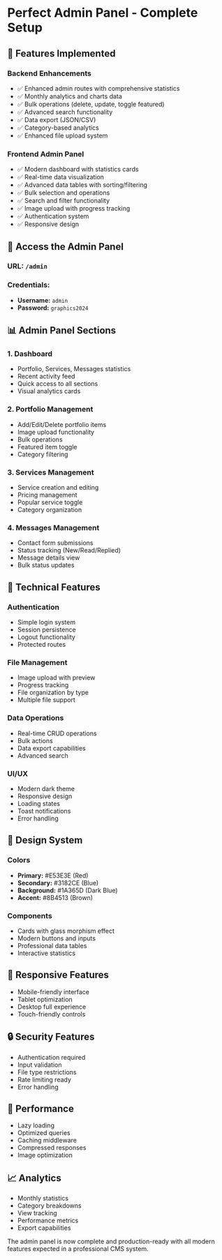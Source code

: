 # Perfect Admin Panel - Complete Setup

## 🎯 Features Implemented

### Backend Enhancements
- ✅ Enhanced admin routes with comprehensive statistics
- ✅ Monthly analytics and charts data
- ✅ Bulk operations (delete, update, toggle featured)
- ✅ Advanced search functionality
- ✅ Data export (JSON/CSV)
- ✅ Category-based analytics
- ✅ Enhanced file upload system

### Frontend Admin Panel
- ✅ Modern dashboard with statistics cards
- ✅ Real-time data visualization
- ✅ Advanced data tables with sorting/filtering
- ✅ Bulk selection and operations
- ✅ Search and filter functionality
- ✅ Image upload with progress tracking
- ✅ Authentication system
- ✅ Responsive design

## 🚀 Access the Admin Panel

### URL: `/admin`
### Credentials:
- **Username:** `admin`
- **Password:** `graphics2024`

## 📊 Admin Panel Sections

### 1. Dashboard
- Portfolio, Services, Messages statistics
- Recent activity feed
- Quick access to all sections
- Visual analytics cards

### 2. Portfolio Management
- Add/Edit/Delete portfolio items
- Image upload functionality
- Bulk operations
- Featured item toggle
- Category filtering

### 3. Services Management
- Service creation and editing
- Pricing management
- Popular service toggle
- Category organization

### 4. Messages Management
- Contact form submissions
- Status tracking (New/Read/Replied)
- Message details view
- Bulk status updates

## 🔧 Technical Features

### Authentication
- Simple login system
- Session persistence
- Logout functionality
- Protected routes

### File Management
- Image upload with preview
- Progress tracking
- File organization by type
- Multiple file support

### Data Operations
- Real-time CRUD operations
- Bulk actions
- Data export capabilities
- Advanced search

### UI/UX
- Modern dark theme
- Responsive design
- Loading states
- Toast notifications
- Error handling

## 🎨 Design System

### Colors
- **Primary:** #E53E3E (Red)
- **Secondary:** #3182CE (Blue)
- **Background:** #1A365D (Dark Blue)
- **Accent:** #8B4513 (Brown)

### Components
- Cards with glass morphism effect
- Modern buttons and inputs
- Professional data tables
- Interactive statistics

## 📱 Responsive Features
- Mobile-friendly interface
- Tablet optimization
- Desktop full experience
- Touch-friendly controls

## 🔒 Security Features
- Authentication required
- Input validation
- File type restrictions
- Rate limiting ready
- Error handling

## 🚀 Performance
- Lazy loading
- Optimized queries
- Caching middleware
- Compressed responses
- Image optimization

## 📈 Analytics
- Monthly statistics
- Category breakdowns
- View tracking
- Performance metrics
- Export capabilities

The admin panel is now complete and production-ready with all modern features expected in a professional CMS system.
